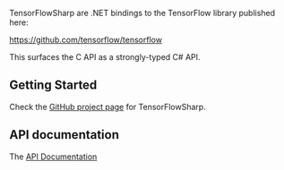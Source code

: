
TensorFlowSharp are .NET bindings to the TensorFlow library published
here:

https://github.com/tensorflow/tensorflow

This surfaces the C API as a strongly-typed C# API.

## Getting Started

Check the [GitHub project
page](https://github.com/migueldeicaza/TensorFlowSharp) for
TensorFlowSharp.

## API documentation

The [API Documentation](api/TensorFlow.html)